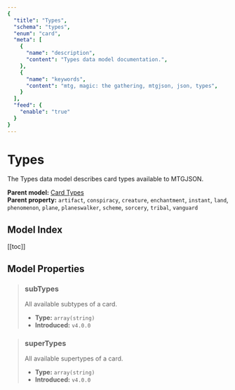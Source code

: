 ```yaml
---
{
  "title": "Types",
  "schema": "types",
  "enum": "card",
  "meta": [
    {
      "name": "description",
      "content": "Types data model documentation.",
    },
    {
      "name": "keywords",
      "content": "mtg, magic: the gathering, mtgjson, json, types",
    }
  ],
  "feed": {
    "enable": "true"
  }
}
---
```


# Types

The Types data model describes card types available to MTGJSON.
 
**Parent model:** [Card Types](/file-models/card-types/)  
**Parent property:** `artifact`, `conspiracy`, `creature`, `enchantment`, `instant`, `land`, `phenomenon`, `plane`, `planeswalker`, `scheme`, `sorcery`, `tribal`, `vanguard`

## Model Index

<PropertyToggler/>

[[toc]]
## Model Properties

> ### subTypes  
> All available subtypes of a card.  
>
> - **Type:** `array(string)`  
> - **Introduced:** `v4.0.0`

> ### superTypes  
> All available supertypes of a card.  
>
> - **Type:** `array(string)`  
> - **Introduced:** `v4.0.0`
